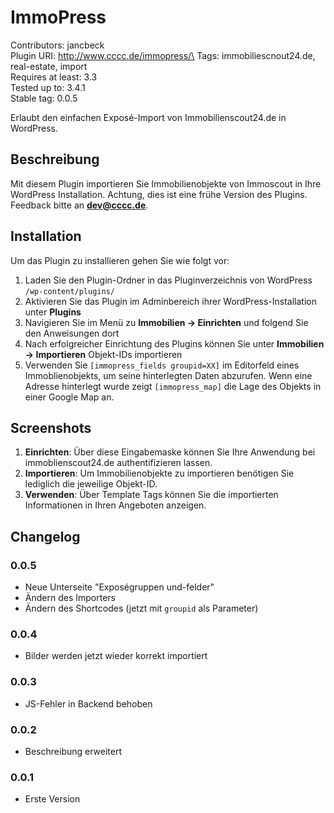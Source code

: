 # ImmoPress

Contributors: jancbeck\
Plugin URI: http://www.cccc.de/immopress/\
Tags: immobiliescnout24.de, real-estate, import\
Requires at least: 3.3\
Tested up to: 3.4.1\
Stable tag: 0.0.5

Erlaubt den einfachen Exposé-Import von Immobilienscout24.de in WordPress.

## Beschreibung

Mit diesem Plugin importieren Sie Immobilienobjekte von Immoscout in Ihre WordPress Installation.
Achtung, dies ist eine frühe Version des Plugins. Feedback bitte an **dev@cccc.de**.

## Installation

Um das Plugin zu installieren gehen Sie wie folgt vor:

1. Laden Sie den Plugin-Ordner in das Pluginverzeichnis von WordPress `/wp-content/plugins/`
2. Aktivieren Sie das Plugin im Adminbereich ihrer WordPress-Installation unter **Plugins**
3. Navigieren Sie im Menü zu **Immobilien → Einrichten** und folgend Sie den Anweisungen dort
4. Nach erfolgreicher Einrichtung des Plugins können Sie unter **Immobilien → Importieren** Objekt-IDs importieren
5. Verwenden Sie `[immopress_fields groupid=XX]` im Editorfeld eines Immoblienobjekts, um seine hinterlegten Daten abzurufen. Wenn eine Adresse hinterlegt wurde zeigt `[immopress_map]` die Lage des Objekts in einer Google Map an.

## Screenshots

1. **Einrichten**: Über diese Eingabemaske können Sie Ihre Anwendung bei immoblienscout24.de authentifizieren lassen.
2. **Importieren**: Um Immobilienobjekte zu importieren benötigen Sie lediglich die jeweilige Objekt-ID.
3. **Verwenden**: Über Template Tags können Sie die importierten Informationen in Ihren Angeboten anzeigen.

## Changelog

### 0.0.5
* Neue Unterseite "Exposégruppen und-felder"
* Ändern des Importers
* Ändern des Shortcodes (jetzt mit `groupid` als Parameter)


### 0.0.4
* Bilder werden jetzt wieder korrekt importiert

### 0.0.3
* JS-Fehler in Backend behoben

### 0.0.2
* Beschreibung erweitert

### 0.0.1
* Erste Version
